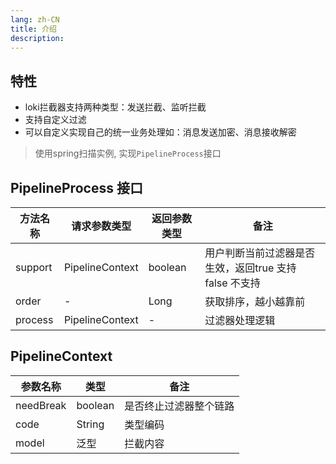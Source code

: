 ```yaml
---
lang: zh-CN
title: 介绍
description: 
---
```


## 特性
- loki拦截器支持两种类型：发送拦截、监听拦截
- 支持自定义过滤
- 可以自定义实现自己的统一业务处理如：消息发送加密、消息接收解密

> 使用spring扫描实例, 实现`PipelineProcess`接口

## PipelineProcess 接口

| 方法名称    | 请求参数类型           | 返回参数类型  | 备注                                |
|---------|------------------|---------|-----------------------------------|
| support | PipelineContext  | boolean | 用户判断当前过滤器是否生效，返回true 支持 false 不支持 |
| order   | -                | Long    | 获取排序，越小越靠前                        |
| process | PipelineContext  | -       | 过滤器处理逻辑                           |

## PipelineContext

| 参数名称      | 类型      | 备注          |
|-----------|---------|-------------|
| needBreak | boolean | 是否终止过滤器整个链路 |
| code      | String  | 类型编码        |
| model     | 泛型      | 拦截内容        |
